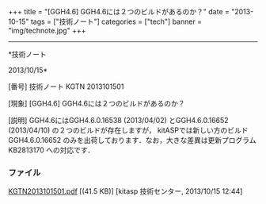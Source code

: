 ﻿+++
title = "[GGH4.6] GGH4.6には２つのビルドがあるのか？"
date = "2013-10-15"
tags = ["技術ノート"]
categories = ["tech"]
banner = "img/technote.jpg"
+++

-----------------------------------------------------------------------------------------------------------------------------

*技術ノート

2013/10/15*


[番号]
技術ノート KGTN 2013101501

[現象]
[GGH4.6] GGH4.6には２つのビルドがあるのか？

[説明]
GGH4.6にはGGH4.6.0.16538 (2013/04/02) とGGH4.6.0.16652 (2013/04/10)
の２つのビルドが存在しますが， kitASPでは新しい方のビルド GGH4.6.0.16652
のみを出荷しております．なお，大きな差異は更新プログラム KB2813170
への対応です．


### ファイル

 
 


[KGTN2013101501.pdf](http://techreport.kitasp.net/attachments/download/1386/KGTN2013101501.pdf)
 [(41.5 KB)] [kitasp 技術センター, 2013/10/15
12:44]


 


 


